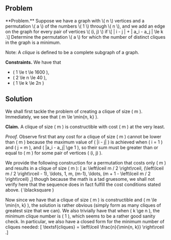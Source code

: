 ## Problem

<div class="side-box">
**Problem.** Suppose we have a graph with \( n \) vertices and a permutation \( a \) of the numbers \( 1 \) through \( n \), and we add an edge on the graph for every pair of vertices \( (i, j) \) if
\[
    | i - j | + | a_i - a_j | \le k
.\]
Determine the permutation \( a \) for which the number of distinct cliques in the graph is a minimum.
</div>

Note: A *clique* is defined to be a complete subgraph of a graph.

**Constraints.** We have that

- \( 1 \le t \le 1600 \),
- \( 2 \le n \le 40 \),
- \( 1 \le k \le 2n \)

## Solution

We shall first tackle the problem of creating a clique of size \( m \). Immediately, we see that \( m \le \min\{n, k\} \).

**Claim.** A clique of size \( m \) is constructible with cost \( m \) at the very least.

*Proof.* Observe first that any cost for a clique of size \( m \) cannot be lower than \( m \) because the maximum value of \( |i - j| \) is achieved when \( i = 1 \) and \( j = m \), and \( |a_i - a_j| \ge 1 \), so their sum must be greater than or equal to \( m \) for some pair of vertices \( (i, j) \).

We provide the following construction for a permutation that costs only \( m \) and results in a clique of size \( m \):
\[
    a: \left\lceil m / 2 \right\rceil, (\left\lceil m / 2 \right\rceil - 1), \ldots, 1, m, (m-1), \ldots, (m + 1 - \left\lceil m / 2 \right\rceil)
,\]
though because the math is a tad gruesome, we shall not verify here that the sequence does in fact fulfill the cost conditions stated above. \( \blacksquare \)


Now since we have that a clique of size \( m \) is constructible and \( m \le \min\{n, k\} \), the solution is rather obvious (simply form as many cliques of greatest size that we can). We also trivially have that when \( k \ge n \), the minimum clique number is \( 1 \), which seems to be a rather good sanity check. In particular, we also have a closed form for the minimum number of cliques needed:
\[
    \textsf{cliques} = \left\lceil \frac{n}{\min\{n, k\}} \right\rceil
.\]
